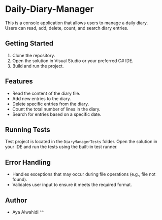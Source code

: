 # Daily-Diary-Manager

This is a console application that allows users to manage a daily diary. Users can read, add, delete, count, and search diary entries.

## Getting Started

1. Clone the repository.
2. Open the solution in Visual Studio or your preferred C# IDE.
3. Build and run the project.

## Features

- Read the content of the diary file.
- Add new entries to the diary.
- Delete specific entries from the diary.
- Count the total number of lines in the diary.
- Search for entries based on a specific date.

## Running Tests

Test project is located in the `DiaryManagerTests` folder. Open the solution in your IDE and run the tests using the built-in test runner.

## Error Handling

- Handles exceptions that may occur during file operations (e.g., file not found).
- Validates user input to ensure it meets the required format.


## Author

- Aya Alwahidi ^^


